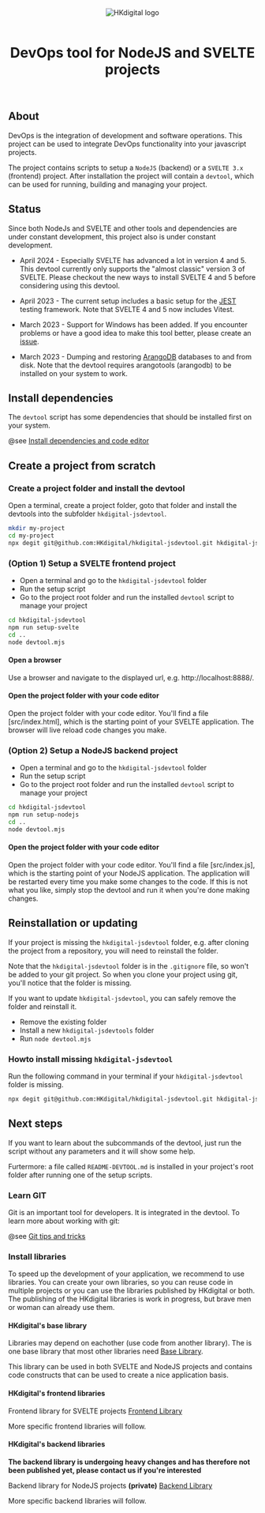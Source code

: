 
<div align="center" style="text-align: center; ">
  <br>
  <br>
  <picture>
  <source media="(prefers-color-scheme: dark)" srcset="https://github.com/HKdigital/hkdigital-jsdevtool/blob/dev/doc/doc-include/HKdigital-Logo-LightOnDark-RGB.svg">
  <source media="(prefers-color-scheme: light)" srcset="https://github.com/HKdigital/hkdigital-jsdevtool/blob/dev/doc/doc-include/HKdigital-Logo-DarkOnLight-RGB.svg">
  <img alt="HKdigital logo" src="https://github.com/HKdigital/hkdigital-jsdevtool/blob/dev/doc/doc-include/HKdigital-Logo-DarkOnLight-RGB.svg">
  </picture>
  <br>
  <br>
</div>

<div align="center" style="text-align: center;">
<h1>DevOps tool for NodeJS and SVELTE projects</h1>
  <br>
</div>

## About

DevOps is the integration of development and software operations. This project can be used to integrate DevOps functionality into your javascript projects.

The project contains scripts to setup a `NodeJS` (backend) or a `SVELTE 3.x` (frontend) project. After installation the project will contain a `devtool`, which can be used for running, building and managing your project.

## Status

Since both NodeJs and SVELTE and other tools and dependencies are under constant development, this project also is under constant development.

* April 2024 -
Especially SVELTE has advanced a lot in version 4 and 5. This devtool currently only supports the "almost classic" version 3 of SVELTE. Please checkout the new ways to install SVELTE 4 and 5 before considering using this devtool.

* April 2023 -
The current setup includes a basic setup for the [JEST](https://jestjs.io/) testing framework. Note that SVELTE 4 and 5 now includes Vitest.

* March 2023 -
Support for Windows has been added. If you encounter problems or have a good idea to make this tool better, please create an [issue](https://github.com/HKdigital/hkdigital-jsdevtool/issues).

* March 2023 -
Dumping and restoring [ArangoDB](https://www.arangodb.com/) databases to and from disk. Note that the devtool requires arangotools (arangodb) to be installed on your system to work.

## Install dependencies

The `devtool` script has some dependencies that should be installed first on your system.

@see [Install dependencies and code editor](https://github.com/HKdigital/hkdigital-jsdevtool/tree/main/doc/readme/install-dependencies-and-code-editor.md)


## Create a project from scratch

### Create a project folder and install the devtool
Open a terminal, create a project folder, goto that folder and install the devtools into the subfolder `hkdigital-jsdevtool`.

```bash
mkdir my-project
cd my-project
npx degit git@github.com:HKdigital/hkdigital-jsdevtool.git hkdigital-jsdevtool
```

### (Option 1) Setup a SVELTE frontend project
- Open a terminal and go to the `hkdigital-jsdevtool` folder
- Run the setup script
- Go to the project root folder and run the installed `devtool` script to manage your project

```bash
cd hkdigital-jsdevtool
npm run setup-svelte
cd ..
node devtool.mjs
```

#### Open a browser

Use a browser and navigate to the displayed url, e.g. http://localhost:8888/.

#### Open the project folder with your code editor

Open the project folder with your code editor. You'll find a file 
[src/index.html], which is the starting point of your SVELTE application. The browser will live reload code changes you make.

### (Option 2) Setup a NodeJS backend project
- Open a terminal and go to the `hkdigital-jsdevtool` folder
- Run the setup script
- Go to the project root folder and run the installed `devtool` script to manage your project

```bash
cd hkdigital-jsdevtool
npm run setup-nodejs
cd ..
node devtool.mjs
```

#### Open the project folder with your code editor

Open the project folder with your code editor. You'll find a file 
[src/index.js], which is the starting point of your NodeJS application. The application will be restarted every time you make some changes to the code. If this is not what you like, simply stop the devtool and run it when you're done making changes.

## Reinstallation or updating

If your project is missing the `hkdigital-jsdevtool` folder, e.g. after cloning the project from a repository, you will need to reinstall the folder.

Note that the `hkdigital-jsdevtool` folder is in the `.gitignore` file, so won't be added to your git project. So when you clone your project using git, you'll notice that the folder is missing.

If you want to update `hkdigital-jsdevtool`, you can safely remove the folder and reinstall it.

- Remove the existing folder
- Install a new `hkdigital-jsdevtools` folder
- Run `node devtool.mjs `

### Howto install missing `hkdigital-jsdevtool`

Run the following command in your terminal if your `hkdigital-jsdevtool` folder is missing.

```bash
npx degit git@github.com:HKdigital/hkdigital-jsdevtool.git hkdigital-jsdevtool
```

## Next steps

If you want to learn about the subcommands of the devtool, just run the script without any parameters and it will show some help.

Furtermore: a file called `README-DEVTOOL.md` is installed in your project's root folder after running one of the setup scripts.


### Learn GIT

Git is an important tool for developers. It is integrated in the devtool. To learn more about working with git:

@see [Git tips and tricks](https://github.com/HKdigital/hkdigital-jsdevtool/tree/main/doc/readme/git-tips-and-tricks.md)


### Install libraries

To speed up the development of your application, we recommend to use libraries.
You can create your own libraries, so you can reuse code in multiple projects or you can use the libraries published by HKdigital or both. The publishing of the HKdigital libraries is work in progress, but brave men or woman can already use them.

#### HKdigital's base library

Libraries may depend on eachother (use code from another library). The is one base library that most other libraries need [Base Library](https://github.com/HKdigital/jslib--hkd-base).

This library can be used in both SVELTE and NodeJS projects and contains code constructs that can be used to create a nice application basis.

#### HKdigital's frontend libraries

Frontend library for SVELTE projects
[Frontend Library](https://github.com/HKdigital/jslib--hkd-fe)

More specific frontend libraries will follow.

#### HKdigital's backend libraries

**The backend library is undergoing heavy changes and has therefore not been published yet, 
   please contact us if you're interested**

Backend library for NodeJS projects **(private)**
[Backend Library](https://github.com/HKdigital/jslib--hkd-be)

More specific backend libraries will follow.


